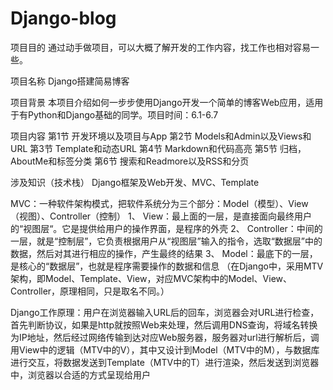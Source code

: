# Django-blog
项目目的
通过动手做项目，可以大概了解开发的工作内容，找工作也相对容易一些。

项目名称
Django搭建简易博客

项目背景
本项目介绍如何一步步使用Django开发一个简单的博客Web应用，适用于有Python和Django基础的同学。项目时间：6.1-6.7

项目内容
第1节 开发环境以及项目与App
第2节 Models和Admin以及Views和URL
第3节 Template和动态URL
第4节 Markdown和代码高亮
第5节 归档，AboutMe和标签分类
第6节 搜索和Readmore以及RSS和分页

涉及知识（技术栈）
Django框架及Web开发、MVC、Template

MVC：一种软件架构模式，把软件系统分为三个部分：Model（模型）、View（视图）、Controller（控制）
1、	View：最上面的一层，是直接面向最终用户的“视图层“。它是提供给用户的操作界面，是程序的外壳
2、	Controller：中间的一层，就是“控制层”，它负责根据用户从“视图层”输入的指令，选取“数据层”中的数据，然后对其进行相应的操作，产生最终的结果
3、	Model：最底下的一层，是核心的“数据层”，也就是程序需要操作的数据和信息
（在Django中，采用MTV架构，即Model、Template、View，对应MVC架构中的Model、View、Controller，原理相同，只是取名不同。）

Django工作原理：用户在浏览器输入URL后的回车，浏览器会对URL进行检查，首先判断协议，如果是http就按照Web来处理，然后调用DNS查询，将域名转换为IP地址，然后经过网络传输到达对应Web服务器，服务器对url进行解析后，调用View中的逻辑（MTV中的V），其中又设计到Model（MTV中的M），与数据库进行交互，将数据发送到Template（MTV中的T）进行渲染，然后发送到浏览器中，浏览器以合适的方式呈现给用户

